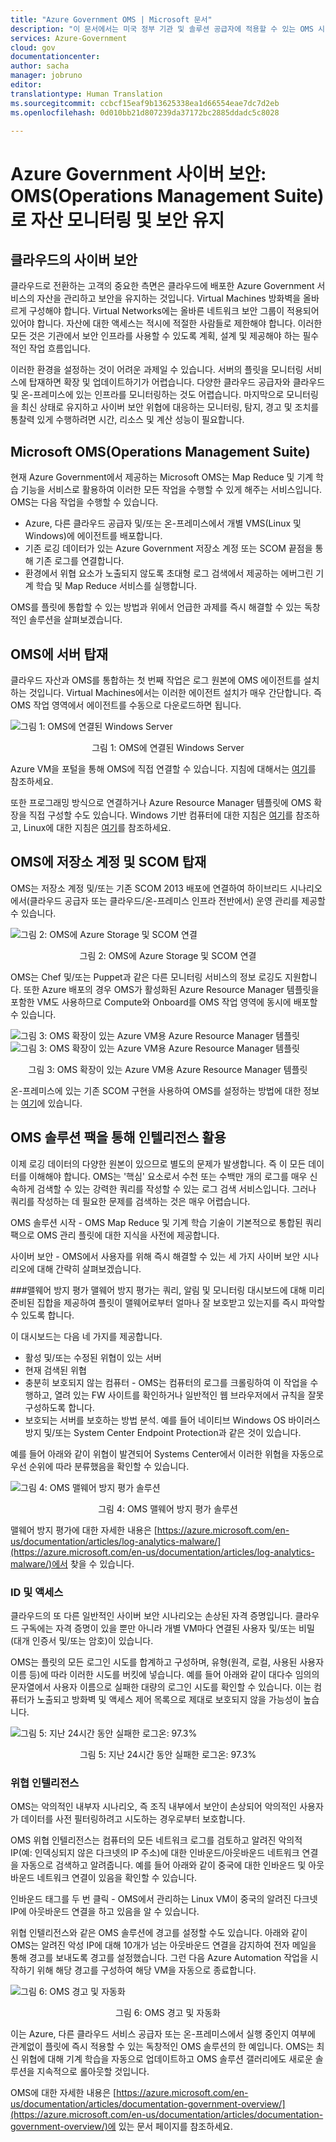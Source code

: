 ```yaml
---
title: "Azure Government OMS | Microsoft 문서"
description: "이 문서에서는 미국 정부 기관 및 솔루션 공급자에 적용할 수 있는 OMS 시나리오에 대해 설명합니다."
services: Azure-Government
cloud: gov
documentationcenter: 
author: sacha
manager: jobruno
editor: 
translationtype: Human Translation
ms.sourcegitcommit: ccbcf15eaf9b13625338ea1d66554eae7dc7d2eb
ms.openlocfilehash: 0d010bb21d807239da37172bc2885ddadc5c8028

---
```


# <a name="azure-government-cybersecurity-monitoring-and-securing-your-assets-with-operations-management-suite-oms"></a>Azure Government 사이버 보안: OMS(Operations Management Suite)로 자산 모니터링 및 보안 유지

## <a name="cybersecurity-in-the-cloud"></a>클라우드의 사이버 보안
클라우드로 전환하는 고객의 중요한 측면은 클라우드에 배포한 Azure Government 서비스의 자산을 관리하고 보안을 유지하는 것입니다. Virtual Machines 방화벽을 올바르게 구성해야 합니다. Virtual Networks에는 올바른 네트워크 보안 그룹이 적용되어 있어야 합니다. 자산에 대한 액세스는 적시에 적절한 사람들로 제한해야 합니다. 이러한 모든 것은 기관에서 보안 인프라를 사용할 수 있도록 계획, 설계 및 제공해야 하는 필수적인 작업 흐름입니다.

이러한 환경을 설정하는 것이 어려운 과제일 수 있습니다. 서버의 플릿을 모니터링 서비스에 탑재하면 확장 및 업데이트하기가 어렵습니다. 다양한 클라우드 공급자와 클라우드 및 온-프레미스에 있는 인프라를 모니터링하는 것도 어렵습니다. 마지막으로 모니터링을 최신 상태로 유지하고 사이버 보안 위협에 대응하는 모니터링, 탐지, 경고 및 조치를 통찰력 있게 수행하려면 시간, 리소스 및 계산 성능이 필요합니다.

## <a name="microsoft-operations-management-suite-oms"></a>Microsoft OMS(Operations Management Suite)
현재 Azure Government에서 제공하는 Microsoft OMS는 Map Reduce 및 기계 학습 기능을 서비스로 활용하여 이러한 모든 작업을 수행할 수 있게 해주는 서비스입니다. OMS는 다음 작업을 수행할 수 있습니다.
* Azure, 다른 클라우드 공급자 및/또는 온-프레미스에서 개별 VMS(Linux 및 Windows)에 에이전트를 배포합니다.
* 기존 로깅 데이터가 있는 Azure Government 저장소 계정 또는 SCOM 끝점을 통해 기존 로그를 연결합니다.
* 환경에서 위협 요소가 노출되지 않도록 초대형 로그 검색에서 제공하는 에버그린 기계 학습 및 Map Reduce 서비스를 실행합니다.

OMS를 플릿에 통합할 수 있는 방법과 위에서 언급한 과제를 즉시 해결할 수 있는 독창적인 솔루션을 살펴보겠습니다.

## <a name="onboarding-servers-to-oms"></a>OMS에 서버 탑재
클라우드 자산과 OMS를 통합하는 첫 번째 작업은 로그 원본에 OMS 에이전트를 설치하는 것입니다.
Virtual Machines에서는 이러한 에이전트 설치가 매우 간단합니다. 즉 OMS 작업 영역에서 에이전트를 수동으로 다운로드하면 됩니다.

![그림 1: OMS에 연결된 Windows Server](./media/documentation-government-oms-figure1.png)
<p align="center">그림 1: OMS에 연결된 Windows Server</p>

Azure VM을 포털을 통해 OMS에 직접 연결할 수 있습니다. 지침에 대해서는 [여기](https://blogs.technet.microsoft.com/momteam/2016/02/10/new-ways-to-enable-log-analytics-oms-on-your-azure-vms/)를 참조하세요.

또한 프로그래밍 방식으로 연결하거나 Azure Resource Manager 템플릿에 OMS 확장을 직접 구성할 수도 있습니다. Windows 기반 컴퓨터에 대한 지침은 [여기](https://docs.microsoft.com/en-us/azure/log-analytics/log-analytics-windows-agents)를 참조하고, Linux에 대한 지침은 [여기](https://docs.microsoft.com/en-us/azure/log-analytics/log-analytics-linux-agents)를 참조하세요.

## <a name="onboarding-storage-accounts-and-scom-to-oms"></a>OMS에 저장소 계정 및 SCOM 탑재
OMS는 저장소 계정 및/또는 기존 SCOM 2013 배포에 연결하여 하이브리드 시나리오에서(클라우드 공급자 또는 클라우드/온-프레미스 인프라 전반에서) 운영 관리를 제공할 수 있습니다.

![그림 2: OMS에 Azure Storage 및 SCOM 연결](./media/documentation-government-oms-figure2.png)
<p align="center">그림 2: OMS에 Azure Storage 및 SCOM 연결</p>

OMS는 Chef 및/또는 Puppet과 같은 다른 모니터링 서비스의 정보 로깅도 지원합니다. 또한 Azure 배포의 경우 OMS가 활성화된 Azure Resource Manager 템플릿을 포함한 VM도 사용하므로 Compute와 Onboard를 OMS 작업 영역에 동시에 배포할 수 있습니다. 

![그림 3: OMS 확장이 있는 Azure VM용 Azure Resource Manager 템플릿](./media/documentation-government-oms-figure3a.png)
![그림 3: OMS 확장이 있는 Azure VM용 Azure Resource Manager 템플릿](./media/documentation-government-oms-figure3b.png)
<p align="center">그림 3: OMS 확장이 있는 Azure VM용 Azure Resource Manager 템플릿</p>

온-프레미스에 있는 기존 SCOM 구현을 사용하여 OMS를 설정하는 방법에 대한 정보는 [여기](https://docs.microsoft.com/en-us/azure/log-analytics/log-analytics-om-agents)에 있습니다.

## <a name="leveraging-intelligence-through-oms-solution-packs"></a>OMS 솔루션 팩을 통해 인텔리전스 활용
이제 로깅 데이터의 다양한 원본이 있으므로 별도의 문제가 발생합니다. 즉 이 모든 데이터를 이해해야 합니다.
OMS는 '핵심' 요소로서 수천 또는 수백만 개의 로그를 매우 신속하게 검색할 수 있는 강력한 쿼리를 작성할 수 있는 로그 검색 서비스입니다. 그러나 쿼리를 작성하는 데 필요한 문제를 검색하는 것은 매우 어렵습니다.

OMS 솔루션 시작 - OMS Map Reduce 및 기계 학습 기술이 기본적으로 통합된 쿼리 팩으로 OMS 관리 플릿에 대한 지식을 사전에 제공합니다.

사이버 보안 - OMS에서 사용자를 위해 즉시 해결할 수 있는 세 가지 사이버 보안 시나리오에 대해 간략히 살펴보겠습니다.

###<a name="antimalware-assessment"></a>맬웨어 방지 평가
맬웨어 방지 평가는 쿼리, 알림 및 모니터링 대시보드에 대해 미리 준비된 집합을 제공하여 플릿이 맬웨어로부터 얼마나 잘 보호받고 있는지를 즉시 파악할 수 있도록 합니다.

이 대시보드는 다음 네 가지를 제공합니다.
* 활성 및/또는 수정된 위협이 있는 서버
* 현재 검색된 위협
* 충분히 보호되지 않는 컴퓨터 - OMS는 컴퓨터의 로그를 크롤링하여 이 작업을 수행하고, 열려 있는 FW 사이트를 확인하거나 일반적인 웹 브라우저에서 규칙을 잘못 구성하도록 합니다.
* 보호되는 서버를 보호하는 방법 분석. 예를 들어 네이티브 Windows OS 바이러스 방지 및/또는 System Center Endpoint Protection과 같은 것이 있습니다.

예를 들어 아래와 같이 위협이 발견되어 Systems Center에서 이러한 위협을 자동으로 우선 순위에 따라 분류했음을 확인할 수 있습니다.

![그림 4: OMS 맬웨어 방지 평가 솔루션](./media/documentation-government-oms-figure4.png)
<p align="center">그림 4: OMS 맬웨어 방지 평가 솔루션</p>

맬웨어 방지 평가에 대한 자세한 내용은 [https://azure.microsoft.com/en-us/documentation/articles/log-analytics-malware/](https://azure.microsoft.com/en-us/documentation/articles/log-analytics-malware/)에서 찾을 수 있습니다.

### <a name="identity-and-access"></a>ID 및 액세스
클라우드의 또 다른 일반적인 사이버 보안 시나리오는 손상된 자격 증명입니다. 클라우드 구독에는 자격 증명이 있을 뿐만 아니라 개별 VM마다 연결된 사용자 및/또는 비밀(대개 인증서 및/또는 암호)이 있습니다.

OMS는 플릿의 모든 로그인 시도를 합계하고 구성하며, 유형(원격, 로컬, 사용된 사용자 이름 등)에 따라 이러한 시도를 버킷에 넣습니다. 예를 들어 아래와 같이 대다수 임의의 문자열에서 사용자 이름으로 실패한 대량의 로그인 시도를 확인할 수 있습니다. 이는 컴퓨터가 노출되고 방화벽 및 액세스 제어 목록으로 제대로 보호되지 않을 가능성이 높습니다.

![그림 5: 지난 24시간 동안 실패한 로그온: 97.3%](./media/documentation-government-oms-figure5.png)
<p align="center">그림 5: 지난 24시간 동안 실패한 로그온: 97.3%</p>

### <a name="threat-intelligence"></a>위협 인텔리전스
OMS는 악의적인 내부자 시나리오, 즉 조직 내부에서 보안이 손상되어 악의적인 사용자가 데이터를 사전 필터링하려고 시도하는 경우로부터 보호합니다.

OMS 위협 인텔리전스는 컴퓨터의 모든 네트워크 로그를 검토하고 알려진 악의적 IP(예: 인덱싱되지 않은 다크넷의 IP 주소)에 대한 인바운드/아웃바운드 네트워크 연결을 자동으로 검색하고 알려줍니다.
예를 들어 아래와 같이 중국에 대한 인바운드 및 아웃바운드 네트워크 연결이 있음을 확인할 수 있습니다. 

인바운드 태그를 두 번 클릭 - OMS에서 관리하는 Linux VM이 중국의 알려진 다크넷 IP에 아웃바운드 연결을 하고 있음을 알 수 있습니다.

위협 인텔리전스와 같은 OMS 솔루션에 경고를 설정할 수도 있습니다. 아래와 같이 OMS는 알려진 악성 IP에 대해 10개가 넘는 아웃바운드 연결을 감지하여 전자 메일을 통해 경고를 보내도록 경고를 설정했습니다. 그런 다음 Azure Automation 작업을 시작하기 위해 해당 경고를 구성하여 해당 VM을 자동으로 종료합니다.

![그림 6: OMS 경고 및 자동화](./media/documentation-government-oms-figure6.png)
<p align="center">그림 6: OMS 경고 및 자동화</p>

이는 Azure, 다른 클라우드 서비스 공급자 또는 온-프레미스에서 실행 중인지 여부에 관계없이 플릿에 즉시 적용할 수 있는 독창적인 OMS 솔루션의 한 예입니다.
OMS는 최신 위협에 대해 기계 학습을 자동으로 업데이트하고 OMS 솔루션 갤러리에도 새로운 솔루션을 지속적으로 롤아웃할 것입니다.

OMS에 대한 자세한 내용은 [https://azure.microsoft.com/en-us/documentation/articles/documentation-government-overview/](https://azure.microsoft.com/en-us/documentation/articles/documentation-government-overview/)에 있는 문서 페이지를 참조하세요. 



<!--HONumber=Nov16_HO4-->


